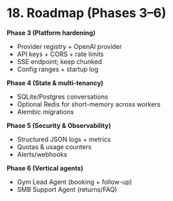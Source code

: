 # 18. Roadmap (Phases 3–6)

**Phase 3 (Platform hardening)**
- Provider registry + OpenAI provider
- API keys + CORS + rate limits
- SSE endpoint; keep chunked
- Config ranges + startup log

**Phase 4 (State & multi-tenancy)**
- SQLite/Postgres conversations
- Optional Redis for short-memory across workers
- Alembic migrations

**Phase 5 (Security & Observability)**
- Structured JSON logs + metrics
- Quotas & usage counters
- Alerts/webhooks

**Phase 6 (Vertical agents)**
- Gym Lead Agent (booking + follow-up)
- SMB Support Agent (returns/FAQ)
